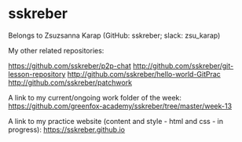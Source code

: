 # sskreber
Belongs to Zsuzsanna Karap (GitHub: sskreber; slack: zsu_karap)

My other related repositories:

https://github.com/sskreber/p2p-chat
http://github.com/sskreber/git-lesson-repository 
http://github.com/sskreber/hello-world-GitPrac
http://github.com/sskreber/patchwork

A link to my current/ongoing work folder of the week: 
https://github.com/greenfox-academy/sskreber/tree/master/week-13

A link to my practice website (content and style - html and css - in 
progress):
https://sskreber.github.io
